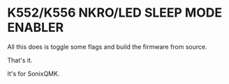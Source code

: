 # K552/K556 NKRO/LED SLEEP MODE ENABLER

All this does is toggle some flags and build the firmware from source.

That's it.

It's for SonixQMK.
